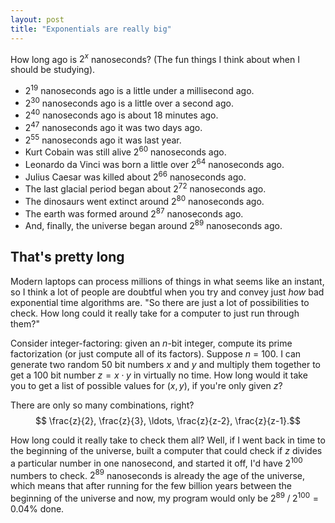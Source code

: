 ```yaml
---
layout: post
title: "Exponentials are really big"
---
```


How long ago is $2^x$ nanoseconds? (The fun things I think about when I should be studying).

* 2<sup>19</sup> nanoseconds ago is a little under a millisecond ago.
* 2<sup>30</sup> nanoseconds ago is a little over a second ago.
* 2<sup>40</sup> nanoseconds ago is about 18 minutes ago.
* 2<sup>47</sup> nanoseconds ago it was two days ago.
* 2<sup>55</sup> nanoseconds ago it was last year.
* Kurt Cobain was still alive 2<sup>60</sup> nanoseconds ago.
* Leonardo da Vinci was born a little over 2<sup>64</sup> nanoseconds ago.
* Julius Caesar was killed about 2<sup>66</sup> nanoseconds ago.
* The last glacial period began about 2<sup>72</sup> nanoseconds ago.
* The dinosaurs went extinct around 2<sup>80</sup> nanoseconds ago.
* The earth was formed around 2<sup>87</sup> nanoseconds ago.
* And, finally, the universe began around 2<sup>89</sup> nanoseconds ago.


## That's pretty long

Modern laptops can process millions of things in what seems like an instant, so I think a lot of people are doubtful when you try and convey just _how_ bad exponential time algorithms are. "So there are just a lot of possibilities to check. How long could it really take for a computer to just run through them?"

Consider integer-factoring: given an $n$-bit integer, compute its prime factorization (or just compute all of its factors). Suppose $n$ = 100. I can generate two random 50 bit numbers $x$ and $y$ and multiply them together to get a 100 bit number $z = x\cdot y$ in virtually no time. How long would it take you to get a list of possible values for $(x,y)$, if you're only given $z$?

There are only so many combinations, right?
$$ \frac{z}{2}, \frac{z}{3}, \ldots, \frac{z}{z-2}, \frac{z}{z-1}.$$

How long could it really take to check them all? Well, if I went back in time to the beginning of the universe, built a computer that could check if $z$ divides a particular number in one nanosecond, and started it off, I'd have $2^{100}$ numbers to check. $2^{89}$ nanoseconds is already the age of the universe, which means that after running for the few billion years between the beginning of the universe and now, my program would only be $2^{89}\mathbin/2^{100} = 0.04\%$ done.
